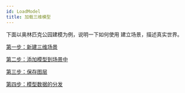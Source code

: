 ```yaml
---
id: LoadModel
title: 加载三维模型  
---  
```

下面以奥林匹克公园建模为例，说明一下如何使用 建立场景，描述真实世界。

 [第一步：新建三维场景](Step1_NewScene)

 [第二步：添加模型到场景中](Step2_AddModel)

 [第三步：保存图层](Step3_SaveLayer)

 [第四步：模型数据的分发](Step4_DistributeModel)
